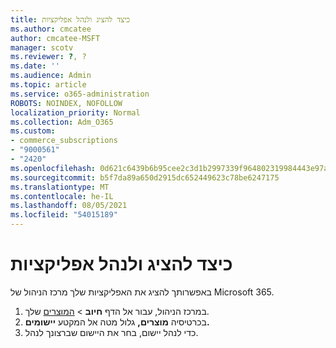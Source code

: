 ```yaml
---
title: כיצד להציג ולנהל אפליקציות
ms.author: cmcatee
author: cmcatee-MSFT
manager: scotv
ms.reviewer: ?, ?
ms.date: ''
ms.audience: Admin
ms.topic: article
ms.service: o365-administration
ROBOTS: NOINDEX, NOFOLLOW
localization_priority: Normal
ms.collection: Adm_O365
ms.custom:
- commerce_subscriptions
- "9000561"
- "2420"
ms.openlocfilehash: 0d621c6439b6b95cee2c3d1b2997339f964802319984443e97a81e492babb6ba
ms.sourcegitcommit: b5f7da89a650d2915dc652449623c78be6247175
ms.translationtype: MT
ms.contentlocale: he-IL
ms.lasthandoff: 08/05/2021
ms.locfileid: "54015189"
---
```

# <a name="how-to-view-and-manage-apps"></a>כיצד להציג ולנהל אפליקציות

באפשרותך להציג את האפליקציות שלך מרכז הניהול של Microsoft 365.

1. במרכז הניהול, עבור אל הדף **חיוב**  >  [המוצרים](https://go.microsoft.com/fwlink/p/?linkid=842054) שלך.
2. בכרטיסיה **מוצרים,** גלול מטה אל המקטע **יישומים.**
3. כדי לנהל יישום, בחר את היישום שברצונך לנהל.